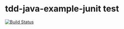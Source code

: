 # tdd-java-example-junit test

[![Build Status](https://travis-ci.org/mafreeman02/tdd-java-example-junit.svg?branch=master)](https://travis-ci.org/mafreeman02/tdd-java-example-junit)
